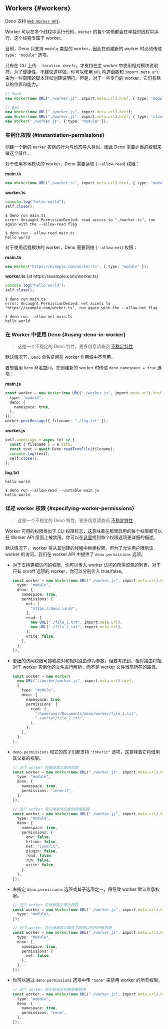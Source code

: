 ## Workers {#workers}

Deno 支持 [`Web Worker API`](https://developer.mozilla.org/zh-CN/docs/Web/API/Worker/Worker).

Worker 可以在多个线程中运行代码，`Worker` 的每个实例都会在单独的线程中运行，这个线程专属于 worker。

目前，Deno 只支持 `module` 类型的 worker，因此在创建新的 worker 时必须传递 `type: "module"` 选项。


只有在 CLI 上传 `--location <href>`，才支持在主 worker 中使用相对模块说明符。为了便捷性，不建议这样做。你可以使用 `URL` 构造函数和 `import.meta.url` 来为一些周围的脚本轻松创建说明符。但是，对于一些专门的 worker，它们有默认的位置和能力。

```ts
// Good
new Worker(new URL("./worker.js", import.meta.url).href, { type: "module" });

// Bad
new Worker(new URL("./worker.js", import.meta.url).href);
new Worker(new URL("./worker.js", import.meta.url).href, { type: "classic" });
new Worker("./worker.js", { type: "module" });
```

### 实例化权限 {#instantiation-permissions}

创建一个新的 `Worker` 实例的行为与动态导入类似，因此 Deno 需要适当的权限来做这个操作。

对于使用本地模块的 worker，Deno 需要读取 (`--allow-read`) 权限：

**main.ts**

```ts
new Worker(new URL("./worker.ts", import.meta.url).href, { type: "module" });
```

**worker.ts**

```ts
console.log("hello world");
self.close();
```

```shell
$ deno run main.ts
error: Uncaught PermissionDenied: read access to "./worker.ts", run again with the --allow-read flag

$ deno run --allow-read main.ts
hello world
```

对于使用远程模块的 worker，Deno 需要网络 (`--allow-net`) 权限：

**main.ts**

```ts
new Worker("https://example.com/worker.ts", { type: "module" });
```

**worker.ts** (at https[]()://example.com/worker.ts)

```ts
console.log("hello world");
self.close();
```

```shell
$ deno run main.ts
error: Uncaught PermissionDenied: net access to "https://example.com/worker.ts", run again with the --allow-net flag

$ deno run --allow-net main.ts
hello world
```

### 在 Worker 中使用 Deno {#using-deno-in-worker}

> 这是一个不稳定的 Deno 特性。更多信息请查阅 [不稳定特性](./stability.md)

默认情况下，`Deno` 命名空间在 worker 作用域中不可用。

要想启用 `Deno` 命名空间，在创建新的 worker 时传递 `deno.namespace = true` 选项：

**main.js**

```ts
const worker = new Worker(new URL("./worker.js", import.meta.url).href, {
  type: "module",
  deno: {
    namespace: true,
  },
});
worker.postMessage({ filename: "./log.txt" });
```

**worker.js**

```ts
self.onmessage = async (e) => {
  const { filename } = e.data;
  const text = await Deno.readTextFile(filename);
  console.log(text);
  self.close();
};
```

**log.txt**

```
hello world
```

```shell
$ deno run --allow-read --unstable main.js
hello world
```

### 详述 worker 权限 {#specifying-worker-permissions}

> 这是一个不稳定的 Deno 特性。更多信息请查阅 [不稳定特性](./stability.md)

Worker 可用的权限类似于 CLI 权限标志，这意味着在那里启用的每个权限都可以在 Worker API 层面上被禁用。你可以在[这里](../getting_started/permissions.md)找到每个权限选项更详细的描述。

默认情况下， worker 将从其创建的线程中继承权限，但为了允许用户限制该 worker 的访问，我们在 worker API 中提供了 `deno.permissions` 选项。

- 对于支持更细访问的权限，你可以传入 worker 访问的所需资源的列表，对于只有 on/off 选项的 worker，你可以分别传入 true/false。

  ```ts
  const worker = new Worker(new URL("./worker.js", import.meta.url).href, {
    type: "module",
    deno: {
      namespace: true,
      permissions: {
        net: [
          "https://deno.land/",
        ],
        read: [
          new URL("./file_1.txt", import.meta.url),
          new URL("./file_2.txt", import.meta.url),
        ],
        write: false,
      },
    },
  });
  ```

- 更细的访问权限可接收绝对和相对路由作为参数，但要考虑到，相对路由将相对于 worker 实例化的文件进行解析，而不是 worker 文件当前所在的路径。

  ```ts
  const worker = new Worker(
    new URL("./worker/worker.js", import.meta.url).href,
    {
      type: "module",
      deno: {
        namespace: true,
        permissions: {
          read: [
            "/home/user/Documents/deno/worker/file_1.txt",
            "./worker/file_2.txt",
          ],
        },
      },
    },
  );
  ```

- `deno.permissions` 和它的孩子们都支持 `"inherit"` 选项，这意味着它将借用其父辈的权限。

  ```ts
  // 这个 worker 将继承其父辈的权限
  const worker = new Worker(new URL("./worker.js", import.meta.url).href, {
    type: "module",
    deno: {
      namespace: true,
      permissions: "inherit",
    },
  });
  ```

  ```ts
  // 这个 worker 将只继承其父辈的网络权限
  const worker = new Worker(new URL("./worker.js", import.meta.url).href, {
    type: "module",
    deno: {
      namespace: true,
      permissions: {
        env: false,
        hrtime: false,
        net: "inherit",
        plugin: false,
        read: false,
        run: false,
        write: false,
      },
    },
  });
  ```

- 未指定 `deno.permissions` 选项或其子选项之一，将导致 worker 默认继承权限。

  ```ts
  // 这个 worker 将继承其父辈的权限
  const worker = new Worker(new URL("./worker.js", import.meta.url).href, {
    type: "module",
  });
  ```

  ```ts
  // 这个 worker 将会继承其父辈除了网络以外的所有权限
  const worker = new Worker(new URL("./worker.js", import.meta.url).href, {
    type: "module",
    deno: {
      namespace: true,
      permissions: {
        net: false,
      },
    },
  });
  ```

- 你可以通过 `deno.permissions` 选项中传 `"none"` 来禁用 worker 的所有权限。

  ```ts
  // 这个 worker 将不会有任何权限被启用
  const worker = new Worker(new URL("./worker.js", import.meta.url).href, {
    type: "module",
    deno: {
      namespace: true,
      permissions: "none",
    },
  });
  ```
